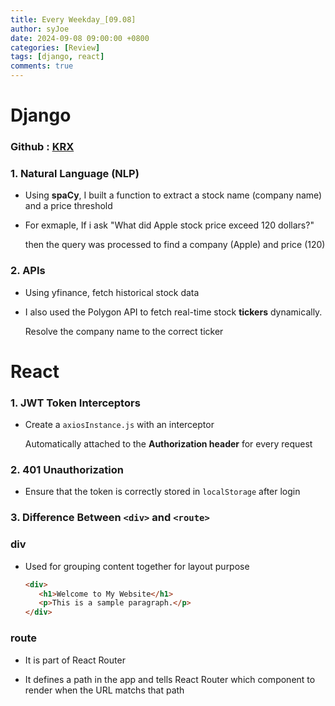 ```yaml
---
title: Every Weekday_[09.08]
author: syJoe
date: 2024-09-08 09:00:00 +0800
categories: [Review]
tags: [django, react]
comments: true
---
```


# Django

### Github : [KRX](https://github.com/syjoe02/Krx)

### 1. **Natural Language (NLP)**
   - Using **spaCy**, I built a function to extract a stock name (company name) and a price threshold

   - For exmaple, If i ask "What did Apple stock price exceed 120 dollars?" 
   
      then the query was processed to find a company (Apple) and price (120)

### 2. **APIs**

- Using yfinance, fetch historical stock data

- I also used the Polygon API to fetch real-time stock **tickers** dynamically.

   Resolve the company name to the correct ticker


# React

### 1. **JWT Token Interceptors**

- Create a `axiosInstance.js` with an interceptor

   Automatically attached to the **Authorization header** for every request

### 2. **401 Unauthorization**

- Ensure that the token is correctly stored in `localStorage` after login

### 3. Difference Between `<div>` and `<route>`

### div

- Used for grouping content together for layout purpose

   ```html
   <div>
      <h1>Welcome to My Website</h1>
      <p>This is a sample paragraph.</p>
   </div>
   ```
### route

- It is part of React Router

- It defines a path in the app and tells React Router which component to render when the URL matchs that path